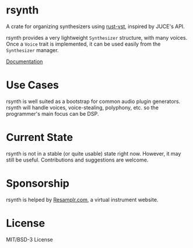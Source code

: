 # rsynth

A crate for organizing synthesizers using [rust-vst](https://github.com/rust-dsp/rust-vst), inspired by JUCE's API.

rsynth provides a very lightweight `Synthesizer` structure, with many voices.  Once a `Voice` trait is implemented, it can be used easily from the `Synthesizer` manager.

[Documentation](https://resamplr.github.io/rsynth)

# Use Cases

rsynth is well suited as a bootstrap for common audio plugin generators.  rsynth will handle voices, voice-stealing, polyphony, etc. so the programmer's main focus can be DSP. 

# Current State

rsynth is not in a stable (or quite usable) state right now.  However, it may still be useful.  Contributions and suggestions are welcome.

# Sponsorship

rsynth is helped by [Resamplr.com](https://resamplr.com/), a virtual instrument website.

# License 

MIT/BSD-3 License
